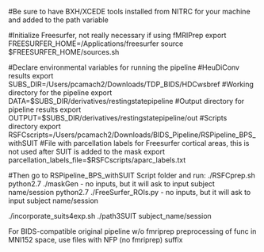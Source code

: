 #Be sure to have BXH/XCEDE tools installed from NITRC for your machine and added to the path variable

#Initialize Freesurfer, not really necessary if using fMRIPrep
export FREESURFER_HOME=/Applications/freesurfer
source $FREESURFER_HOME/sources.sh

#Declare environmental variables for running the pipeline
#HeuDiConv results
export SUBS_DIR=/Users/pcamach2/Downloads/TDP_BIDS/HDCwsbref
#Working directory for the pipeline
export DATA=$SUBS_DIR/derivatives/restingstatepipeline
#Output directory for pipeline results
export OUTPUT=$SUBS_DIR/derivatives/restingstatepipeline/out
#Scripts directory
export RSFCscripts=/Users/pcamach2/Downloads/BIDS_Pipeline/RSPipeline_BPS_withSUIT
#File with parcellation labels for Freesurfer cortical areas, this is not used after SUIT is added to the mask
export parcellation_labels_file=$RSFCscripts/aparc_labels.txt

#Then go to RSPipeline_BPS_withSUIT Script folder and run:
./RSFCprep.sh 
python2.7 ./maskGen    - no inputs, but it will ask to input subject name/session 
python2.7 ./FreeSurfer_ROIs.py - no inputs, but it will ask to input subject name/session      

./incorporate_suits4exp.sh
./path3SUIT subject_name/session

For BIDS-compatible original pipeline w/o fmriprep preprocessing of func in MNI152 space,
use files with NFP (no fmriprep) suffix

